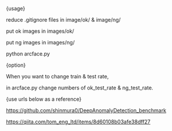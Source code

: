 {usage}

reduce .gitignore files in image/ok/ & image/ng/

put ok images in images/ok/

put ng images in images/ng/

python arcface.py



{option}

When you want to change train & test rate,

in arcface.py change numbers of ok_test_rate & ng_test_rate.


{use urls below as a reference}

https://github.com/shinmura0/DeepAnomalyDetection_benchmark

https://qiita.com/tom_eng_ltd/items/8d60108b03afe38dff27
